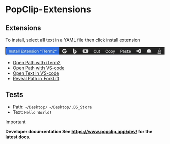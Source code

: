 # PopClip-Extensions

## Extensions
To install, select all text in a YAML file then click install extension

![Installation](img/install.jpg)

* [Open Path with iTerm2](./Open-path-with-iTerm2.yaml)
* [Open Path with VS-code](./Open-path-with-VS-Code.yaml)
* [Open Text in VS-code](./Open-text-in-VS-code.yaml)
* [Reveal Path in ForkLift](./Reveal-path-in-Forklift.yaml)

## Tests
* Path: `~/Desktop/` `~/Desktop/.DS_Store`
* Text: `Hello World!`
> [!IMPORTANT]
> **Developer documentation See <https://www.popclip.app/dev/> for the latest docs.**